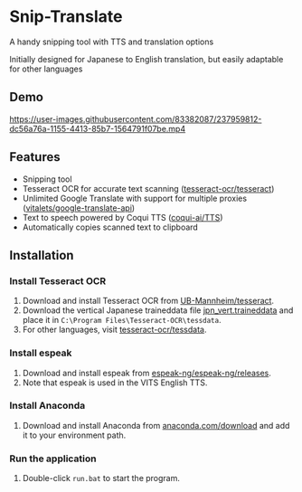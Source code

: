# Snip-Translate
A handy snipping tool with TTS and translation options

Initially designed for Japanese to English translation, but easily adaptable for other languages

## Demo

https://user-images.githubusercontent.com/83382087/237959812-dc56a76a-1155-4413-85b7-1564791f07be.mp4

## Features

- Snipping tool
- Tesseract OCR for accurate text scanning ([tesseract-ocr/tesseract](https://github.com/tesseract-ocr/tesseract))
- Unlimited Google Translate with support for multiple proxies ([vitalets/google-translate-api](https://github.com/vitalets/google-translate-api))
- Text to speech powered by Coqui TTS ([coqui-ai/TTS](https://github.com/coqui-ai/TTS))
- Automatically copies scanned text to clipboard

## Installation

### Install Tesseract OCR

1. Download and install Tesseract OCR from [UB-Mannheim/tesseract](https://github.com/UB-Mannheim/tesseract/wiki).
2. Download the vertical Japanese traineddata file [jpn_vert.traineddata](https://github.com/tesseract-ocr/tessdata/raw/main/jpn_vert.traineddata) and place it in `C:\Program Files\Tesseract-OCR\tessdata`.
3. For other languages, visit [tesseract-ocr/tessdata](https://github.com/tesseract-ocr/tessdata).

### Install espeak

1. Download and install espeak from [espeak-ng/espeak-ng/releases](https://github.com/espeak-ng/espeak-ng/releases/).
2. Note that espeak is used in the VITS English TTS.

### Install Anaconda

1. Download and install Anaconda from [anaconda.com/download](https://www.anaconda.com/download/) and add it to your environment path.

### Run the application

1. Double-click `run.bat` to start the program.
